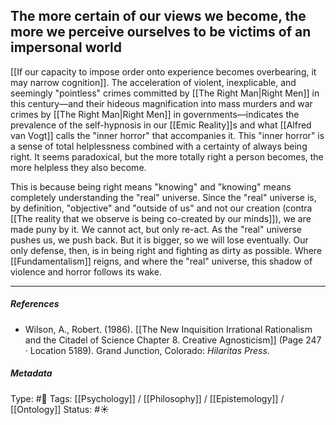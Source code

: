 ## The more certain of our views we become, the more we perceive ourselves to be victims of an impersonal world   # 

[[If our capacity to impose order onto experience becomes overbearing, it may narrow cognition]]. The acceleration of violent, inexplicable, and seemingly "pointless" crimes committed by [[The Right Man|Right Men]] in this century—and their hideous magnification into mass murders and war crimes by [[The Right Man|Right Men]] in governments—indicates the prevalence of the self-hypnosis in our [[Emic Reality]]s and what [[Alfred van Vogt]] calls the "inner horror" that accompanies it. This "inner horror" is a sense of total helplessness combined with a certainty of always being right. It seems paradoxical, but the more totally right a person becomes, the more helpless they also become. 

This is because being right means "knowing" and "knowing" means completely understanding the "real" universe. Since the "real" universe is, by definition, "objective" and "outside of us" and not our creation (contra [[The reality that we observe is being co-created by our minds]]), we are made puny by it. We cannot act, but only re-act. As the "real" universe pushes us, we push back. But it is bigger, so we will lose eventually. Our only defense, then, is in being right and fighting as dirty as possible. Where [[Fundamentalism]] reigns, and where the "real" universe, this shadow of violence and horror follows its wake. 

___

##### References

- Wilson, A., Robert. (1986). [[The New Inquisition Irrational Rationalism and the Citadel of Science Chapter 8. Creative Agnosticism]] (Page 247 · Location 5189). Grand Junction, Colorado: _Hilaritas Press_.

##### Metadata

Type: #🔴 
Tags: [[Psychology]] / [[Philosophy]] / [[Epistemology]] / [[Ontology]]
Status: #☀️ 